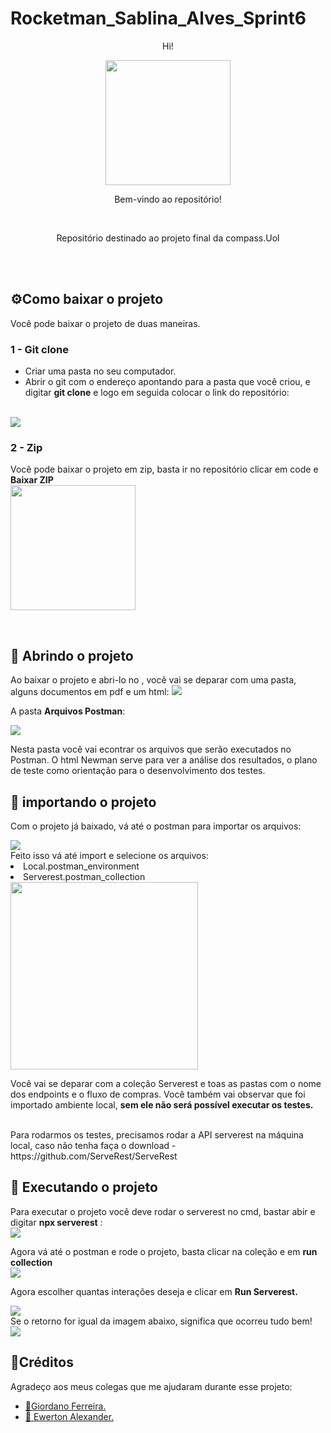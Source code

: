 # Rocketman_Sablina_Alves_Sprint6


<p align="center"> Hi! </p>

<div align="center">
<img src="https://user-images.githubusercontent.com/69907918/180741017-1f6593f4-930a-47c8-a624-33e36cb991dd.png" width="200" />
</div>

<p align="center"> Bem-vindo ao repositório!</p>
</br>

<div align="center">
<p align="center"> Repositório destinado ao projeto final da compass.Uol </p>
</div>

</br>
</br>

## ⚙️Como baixar o projeto

Você pode baixar o projeto de duas maneiras.

### 1 - Git clone

* Criar uma pasta no seu computador.
* Abrir o git com o endereço apontando para a pasta que você criou, e digitar **git clone** e logo em seguida colocar o link do repositório:
</br>
<img src = "https://user-images.githubusercontent.com/69907918/180742667-3a1210e2-974b-418f-ab78-61decad1c26f.png"/>

### 2 - Zip
 Você pode baixar o projeto em zip, basta ir no repositório clicar em code e **Baixar ZIP**
 </br>
 <img src = "https://user-images.githubusercontent.com/69907918/180743133-c2b5ac71-14c9-4a94-9c64-46be349fd108.png" width = "200">


 </br>

## 📂 Abrindo o projeto

<p>Ao baixar o projeto e abri-lo no , você vai se deparar com uma pasta, alguns documentos em pdf e um html:


<img src = "https://user-images.githubusercontent.com/69907918/180754997-cd716820-b030-435e-b598-febc1f8722e4.png"/>

<br/>

A pasta **Arquivos Postman**:

<img src="https://user-images.githubusercontent.com/69907918/180755387-af178185-3694-4700-8d99-381e00fbd343.png"/>

 Nesta pasta você vai econtrar os arquivos que serão executados no Postman. O html Newman serve para ver a análise dos resultados, o plano de teste como orientação para o desenvolvimento dos testes.
</br>


 ## 🔧 importando o projeto
 
 Com o projeto já baixado, vá até o postman para importar os arquivos:

 <img src = "https://user-images.githubusercontent.com/69907918/180756733-7e6811e8-00d3-4c2b-8509-22843be54d97.png"/>

</br>
Feito isso vá até import e selecione os arquivos:
<li> Local.postman_environment
<li> Serverest.postman_collection

</br>
<img src= "https://user-images.githubusercontent.com/69907918/180792585-328667cd-11e7-439d-b692-65de50e88d53.png" width = 300/>

Você vai se deparar com a coleção Serverest e toas as pastas com o nome dos endpoints e o fluxo de compras. 
Você também vai observar que foi importado ambiente local, **sem ele não será possível executar os testes.**

</br>
Para rodarmos os testes, precisamos rodar a API serverest na máquina local, caso não tenha faça o download - https://github.com/ServeRest/ServeRest

<br>

## 🚀 Executando o projeto
 Para executar o projeto você deve rodar o serverest no cmd, bastar abir e digitar **npx serverest** :
 </br>
 <img src = "https://user-images.githubusercontent.com/69907918/180766567-dd8b8db6-507e-46e1-91f2-308e0f1c6bcd.png"/>

Agora vá até o postman e rode o projeto, basta clicar na coleção e em **run collection**
 </br>
 <img src = "https://user-images.githubusercontent.com/69907918/180766967-9488ece2-f4c7-4dec-9c9d-5289f20a010e.png">

Agora escolher quantas interações deseja e clicar em **Run Serverest.**

<img src = "https://user-images.githubusercontent.com/69907918/180768460-e61130c8-5e6b-4ad0-ad7c-db42b2399f0e.png">

</br>
Se o retorno for igual da imagem abaixo, significa que ocorreu tudo bem!
<br>
<img src = "https://user-images.githubusercontent.com/69907918/180769072-25fc225c-18da-4791-b9c7-53a18e370a2a.png">

</br>

## 🤝Créditos

Agradeço aos meus colegas que me ajudaram durante esse projeto:

* <a href="https://github.com/GiordanoFerreira/">🧑Giordano Ferreira.</a>
* <a href="https://github.com/Ewertonalex/">🧑	Ewerton Alexander.</a>
